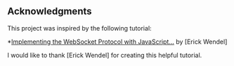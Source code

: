 ## Acknowledgments
This project was inspired by the following tutorial:

*[Implementing the WebSocket Protocol with JavaScript...]([https://www.youtube.com/watch?v=qFoFKLI3O8w&ab_channel=ErickWendel]) by [Erick Wendel]

I would like to thank [Erick Wendel] for creating this helpful tutorial.
